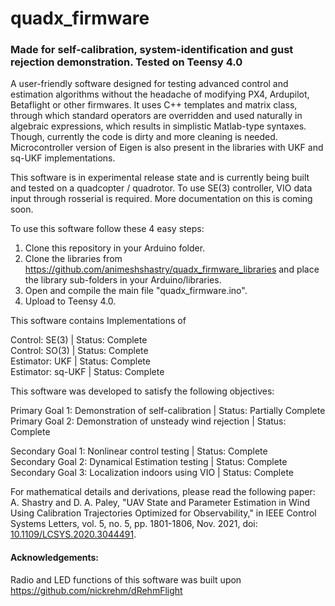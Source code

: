 # quadx_firmware
 
### Made for self-calibration, system-identification and gust rejection demonstration. Tested on Teensy 4.0

A user-friendly software designed for testing advanced control and estimation algorithms without the headache of modifying PX4, Ardupilot, Betaflight or other firmwares. It uses C++ templates and matrix class, through which standard operators are overridden and used naturally in algebraic expressions, which results in simplistic Matlab-type syntaxes. Though, currently the code is dirty and more cleaning is needed. Microcontroller version of Eigen is also present in the libraries with UKF and sq-UKF implementations.

This software is in experimental release state and is currently being built and tested on a quadcopter / quadrotor. To use SE(3) controller, VIO data input through rosserial is required. More documentation on this is coming soon.

To use this software follow these 4 easy steps:
1.  Clone this repository in your Arduino folder.
2.  Clone the libraries from https://github.com/animeshshastry/quadx_firmware_libraries and place the library sub-folders in your Arduino/libraries.
3.  Open and compile the main file "quadx_firmware.ino".
4.  Upload to Teensy 4.0.

This software contains Implementations of

Control: SE(3) | Status: Complete<br/>
Control: SO(3) | Status: Complete<br/>
Estimator: UKF | Status: Complete<br/>
Estimator: sq-UKF | Status: Complete<br/>

This software was developed to satisfy the following objectives:

Primary Goal 1: Demonstration of self-calibration | Status: Partially Complete<br/>
Primary Goal 2: Demonstration of unsteady wind rejection | Status: Complete<br/>

Secondary Goal 1: Nonlinear control testing | Status: Complete<br/>
Secondary Goal 2: Dynamical Estimation testing | Status: Complete<br/>
Secondary Goal 3: Localization indoors using VIO | Status: Complete<br/>

For mathematical details and derivations, please read the following paper:<br/>
A. Shastry and D. A. Paley, "UAV State and Parameter Estimation in Wind Using Calibration Trajectories Optimized for Observability," in IEEE Control Systems Letters, vol. 5, no. 5, pp. 1801-1806, Nov. 2021, doi: [10.1109/LCSYS.2020.3044491](https://doi.org/10.1109/LCSYS.2020.3044491).

#### Acknowledgements:
Radio and LED functions of this software was built upon https://github.com/nickrehm/dRehmFlight
